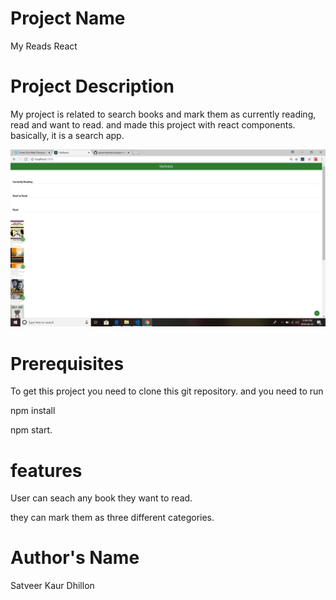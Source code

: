 # Project Name

My Reads React

# Project Description

My project is related to search books and mark them as currently reading, read and want to read. and made this project with react components. basically, it is a search app.

<img src="Screenshot (6).png" width = "1000px">

# Prerequisites

To get this project you need to clone this git repository. and you need to run 

npm install 

npm start.

# features

User can seach any book they want to read.

they can mark them as three different categories.

# Author's Name

Satveer Kaur Dhillon

